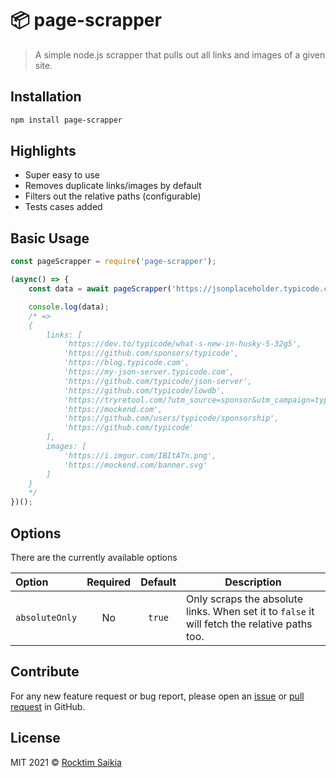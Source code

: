# :package: page-scrapper
> A simple node.js scrapper that pulls out all links and images of a given site.

## Installation
```sh
npm install page-scrapper
```

## Highlights
- Super easy to use
- Removes duplicate links/images by default
- Filters out the relative paths (configurable)
- Tests cases added

## Basic Usage 
```js
const pageScrapper = require('page-scrapper');

(async() => {
    const data = await pageScrapper('https://jsonplaceholder.typicode.com/');

    console.log(data);
    /* =>
    {
        links: [
            'https://dev.to/typicode/what-s-new-in-husky-5-32g5',
            'https://github.com/sponsors/typicode',
            'https://blog.typicode.com',
            'https://my-json-server.typicode.com',
            'https://github.com/typicode/json-server',
            'https://github.com/typicode/lowdb',
            'https://tryretool.com/?utm_source=sponsor&utm_campaign=typicode',
            'https://mockend.com',
            'https://github.com/users/typicode/sponsorship',
            'https://github.com/typicode'
        ],
        images: [
            'https://i.imgur.com/IBItATn.png',
            'https://mockend.com/banner.svg'
        ]
    }
    */
})();
```

## Options
There are the currently available options

| Option         |  Required    | Default       | Description |
| :------------- | :----------: | :-----------: | -----------|
| `absoluteOnly` | No   		| `true`        | Only scraps the absolute links. When set it to `false` it will fetch the relative paths too.|

## Contribute
For any new feature request or bug report, please open an [issue] or [pull request] in GitHub.

## License
MIT 2021 &copy; [Rocktim Saikia](https://rocktimsaikia.now.sh)

[issue]: https://github.com/rocktimsaikia/page-scrapper/issues
[pull request]: https://github.com/rocktimsaikia/page-scrapper/pulls